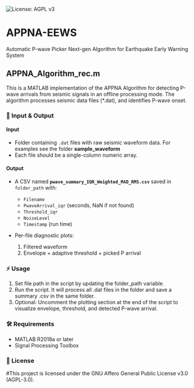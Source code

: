 ![License: AGPL v3](https://img.shields.io/badge/License-AGPL_v3-blue.svg)
# APPNA-EEWS
Automatic P-wave Picker Next-gen Algorithm for Earthquake Early Warning System

## APPNA_Algorithm_rec.m 
This is  a MATLAB implementation of the APPNA Algorithm for detecting P-wave arrivals from seismic signals in an offline processing mode. The algorithm processes seismic data files (*.dat),  and identifies P-wave onset.

### 📂 Input & Output
#### Input
- Folder containing `.dat` files with raw seismic waveform data. For examples see the folder **sample_waveform** 
- Each file should be a single-column numeric array.
#### Output
- A CSV named **`pwave_summary_IQR_Weighted_MAD_RMS.csv`** saved in `folder_path` with:
  - `Filename`
  - `PwaveArrival_iqr` (seconds, NaN if not found)
  - `Threshold_iqr`
  - `NoiseLevel`
  - `Timestamp` (run time)

- Per-file diagnostic plots:
  1) Filtered waveform  
  2) Envelope + adaptive threshold + picked P arrival
  
### ⚡ Usage
1.	Set file path in the script by updating the folder_path variable.
2.	Run the script. It will process all .dat files in the folder and save a summary .csv in the same folder.
3.	Optional: Uncomment the plotting section at the end of the script to visualize envelope, threshold, and detected P-wave arrival.
### 🛠️ Requirements
- MATLAB R2018a or later
- Signal Processing Toolbox

### 📜 License
#This project is licensed under the GNU Affero General Public License v3.0 (AGPL-3.0).





